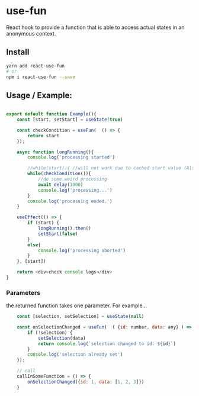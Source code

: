 # use-fun

React hook to provide a function that is able to access actual states in an anonymous context.

## Install

```sh
yarn add react-use-fun
# or
npm i react-use-fun --save
```

## Usage / Example:
```javascript

export default function Example(){
    const [start, setStart] = useState(true)

    const checkCondition = useFun(  () => {
        return start
    });

    async function longRunning(){
        console.log('processing started')

        //while(start)){ //will not work due to cached start value (Also see: CallByValue)
        while(checkCondition()){
            //do some weird processing
            await delay(1000)
            console.log('processing...')
        }
        console.log('processing ended.')
    }

    useEffect(() => {
        if (start) {
            longRunning().then()
            setStart(false)
        }
        else{
            console.log('processing aborted')
        }
    }, [start])

    return <div>check console logs</div>
}
```


### Parameters
the returned function takes one parameter. For example...

```javascript
    const [selection, setSelection] = useState(null)

    const onSelectionChanged = useFun(  ( {id: number, data: any} ) => {
        if (!selection) {
            setSelection(data)
            return console.log(`selection changed to id: ${id}`)
        }
        console.log('selection already set')
    });

    // call
    callInSomeFunction = () => {
        onSelectionChanged({id: 1, data: [1, 2, 3]}) 
    }   
    
```